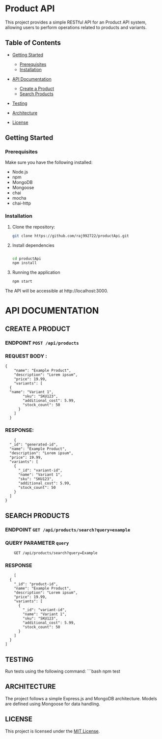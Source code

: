 # Product API

This project provides a simple RESTful API for an Product API system, allowing users to perform operations related to products and variants.

## Table of Contents
- [Getting Started](#getting-started)
  - [Prerequisites](#prerequisites)
  - [Installation](#installation)
- [API Documentation](#api-documentation)
  - [Create a Product](#create-a-product)
  - [Search Products](#search-products)
- [Testing](#testing)
- [Architecture](#architecture)


- [License](#license)

## Getting Started

### Prerequisites

Make sure you have the following installed:
- Node.js
- npm
- MongoDB
- Mongoose
- chai
- mocha
- chai-http

### Installation

1. Clone the repository:

   ```bash
   git clone https://github.com/raj992722/productApi.git

2. Install dependencies

    ```bash
    
   cd productApi
   npm install

3. Running the application

    ```bash
    npm start
The API will be accessible at http://localhost:3000.

# API DOCUMENTATION
## CREATE A PRODUCT
### ENDPOINT `POST /api/products`
### REQUEST BODY :
    
    {
        "name": "Example Product",
        "description": "Lorem ipsum",
        "price": 19.99,
        "variants": [
      {
      "name": "Variant 1",
            "sku": "SKU123",
            "additional_cost": 5.99,
            "stock_count": 50
          }
        ]
      }

### RESPONSE:
        {
      "_id": "generated-id",
      "name": "Example Product",
      "description": "Lorem ipsum",
      "price": 19.99,
      "variants": [
        {
          "_id": "variant-id",
          "name": "Variant 1",
          "sku": "SKU123",
          "additional_cost": 5.99,
          "stock_count": 50
        }
      ]
    }
## SEARCH PRODUCTS
### ENDPOINT `GET /api/products/search?query=example`
### QUERY PARAMETER   `query`

       
        GET /api/products/search?query=Example

### RESPONSE
        [
      {
        "_id": "product-id",
        "name": "Example Product",
        "description": "Lorem ipsum",
        "price": 19.99,
        "variants": [
          {
            "_id": "variant-id",
            "name": "Variant 1",
            "sku": "SKU123",
            "additional_cost": 5.99,
            "stock_count": 50
          }
        ]
      }
    ]

## TESTING
  Run tests using the following command:
        ```bash
        npm test
## ARCHITECTURE
The project follows a simple Express.js and MongoDB architecture. Models are defined using Mongoose for data handling.
## LICENSE
This project is licensed under the [MIT License]().


    

    



